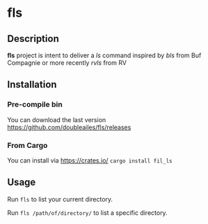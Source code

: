 # fls

## Description

**fls** project is intent to deliver a *ls* command inspired by *bls* from Buf Compagnie or more recently *rvls* from RV

## Installation

### Pre-compile bin

You can download the last version <https://github.com/doubleailes/fls/releases>

### From Cargo

You can install via <https://crates.io/>
`cargo install fil_ls`

## Usage

Run `fls` to list your current directory.

Run `fls /path/of/directory/` to list a specific directory.

[](images/fls_demo.gif)
